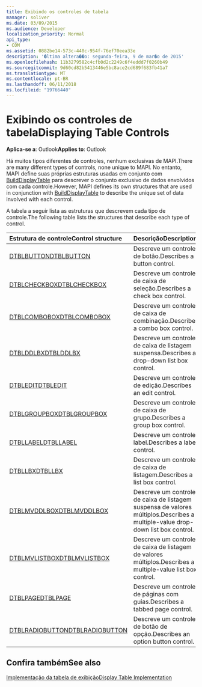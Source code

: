 ```yaml
---
title: Exibindo os controles de tabela
manager: soliver
ms.date: 03/09/2015
ms.audience: Developer
localization_priority: Normal
api_type:
- COM
ms.assetid: 0882be14-573c-440c-954f-76ef70eea33e
description: '�ltima altera��o: segunda-feira, 9 de mar�o de 2015'
ms.openlocfilehash: 11b3279582c4cfb0d2c2249c6f4eddd7f0260b49
ms.sourcegitcommit: 9d60cd82b5413446e5bc8ace2cd689f683fb41a7
ms.translationtype: MT
ms.contentlocale: pt-BR
ms.lasthandoff: 06/11/2018
ms.locfileid: "19766440"
---
```

# <a name="displaying-table-controls"></a><span data-ttu-id="8bedf-103">Exibindo os controles de tabela</span><span class="sxs-lookup"><span data-stu-id="8bedf-103">Displaying Table Controls</span></span>

  
  
<span data-ttu-id="8bedf-104">**Aplica-se a**: Outlook</span><span class="sxs-lookup"><span data-stu-id="8bedf-104">**Applies to**: Outlook</span></span> 
  
<span data-ttu-id="8bedf-105">Há muitos tipos diferentes de controles, nenhum exclusivas de MAPI.</span><span class="sxs-lookup"><span data-stu-id="8bedf-105">There are many different types of controls, none unique to MAPI.</span></span> <span data-ttu-id="8bedf-106">No entanto, MAPI define suas próprias estruturas usadas em conjunto com [BuildDisplayTable](builddisplaytable.md) para descrever o conjunto exclusivo de dados envolvidos com cada controle.</span><span class="sxs-lookup"><span data-stu-id="8bedf-106">However, MAPI defines its own structures that are used in conjunction with [BuildDisplayTable](builddisplaytable.md) to describe the unique set of data involved with each control.</span></span> 
  
<span data-ttu-id="8bedf-107">A tabela a seguir lista as estruturas que descrevem cada tipo de controle.</span><span class="sxs-lookup"><span data-stu-id="8bedf-107">The following table lists the structures that describe each type of control.</span></span> 
  
|<span data-ttu-id="8bedf-108">**Estrutura de controle**</span><span class="sxs-lookup"><span data-stu-id="8bedf-108">**Control structure**</span></span>|<span data-ttu-id="8bedf-109">**Descrição**</span><span class="sxs-lookup"><span data-stu-id="8bedf-109">**Description**</span></span>|
|:-----|:-----|
|[<span data-ttu-id="8bedf-110">DTBLBUTTON</span><span class="sxs-lookup"><span data-stu-id="8bedf-110">DTBLBUTTON</span></span>](dtblbutton.md) <br/> |<span data-ttu-id="8bedf-111">Descreve um controle de botão.</span><span class="sxs-lookup"><span data-stu-id="8bedf-111">Describes a button control.</span></span>  <br/> |
|[<span data-ttu-id="8bedf-112">DTBLCHECKBOX</span><span class="sxs-lookup"><span data-stu-id="8bedf-112">DTBLCHECKBOX</span></span>](dtblcheckbox.md) <br/> |<span data-ttu-id="8bedf-113">Descreve um controle de caixa de seleção.</span><span class="sxs-lookup"><span data-stu-id="8bedf-113">Describes a check box control.</span></span>  <br/> |
|[<span data-ttu-id="8bedf-114">DTBLCOMBOBOX</span><span class="sxs-lookup"><span data-stu-id="8bedf-114">DTBLCOMBOBOX</span></span>](dtblcombobox.md) <br/> |<span data-ttu-id="8bedf-115">Descreve um controle de caixa de combinação.</span><span class="sxs-lookup"><span data-stu-id="8bedf-115">Describes a combo box control.</span></span>  <br/> |
|[<span data-ttu-id="8bedf-116">DTBLDDLBX</span><span class="sxs-lookup"><span data-stu-id="8bedf-116">DTBLDDLBX</span></span>](dtblddlbx.md) <br/> |<span data-ttu-id="8bedf-117">Descreve um controle de caixa de listagem suspensa.</span><span class="sxs-lookup"><span data-stu-id="8bedf-117">Describes a drop-down list box control.</span></span>  <br/> |
|[<span data-ttu-id="8bedf-118">DTBLEDIT</span><span class="sxs-lookup"><span data-stu-id="8bedf-118">DTBLEDIT</span></span>](dtbledit.md) <br/> |<span data-ttu-id="8bedf-119">Descreve um controle de edição.</span><span class="sxs-lookup"><span data-stu-id="8bedf-119">Describes an edit control.</span></span>  <br/> |
|[<span data-ttu-id="8bedf-120">DTBLGROUPBOX</span><span class="sxs-lookup"><span data-stu-id="8bedf-120">DTBLGROUPBOX</span></span>](dtblgroupbox.md) <br/> |<span data-ttu-id="8bedf-121">Descreve um controle de caixa de grupo.</span><span class="sxs-lookup"><span data-stu-id="8bedf-121">Describes a group box control.</span></span>  <br/> |
|[<span data-ttu-id="8bedf-122">DTBLLABEL</span><span class="sxs-lookup"><span data-stu-id="8bedf-122">DTBLLABEL</span></span>](dtbllabel.md) <br/> |<span data-ttu-id="8bedf-123">Descreve um controle label.</span><span class="sxs-lookup"><span data-stu-id="8bedf-123">Describes a label control.</span></span>  <br/> |
|[<span data-ttu-id="8bedf-124">DTBLLBX</span><span class="sxs-lookup"><span data-stu-id="8bedf-124">DTBLLBX</span></span>](dtbllbx.md) <br/> |<span data-ttu-id="8bedf-125">Descreve um controle de caixa de listagem.</span><span class="sxs-lookup"><span data-stu-id="8bedf-125">Describes a list box control.</span></span>  <br/> |
|[<span data-ttu-id="8bedf-126">DTBLMVDDLBOX</span><span class="sxs-lookup"><span data-stu-id="8bedf-126">DTBLMVDDLBOX</span></span>](dtblmvddlbox.md) <br/> |<span data-ttu-id="8bedf-127">Descreve um controle de caixa de listagem suspensa de valores múltiplos.</span><span class="sxs-lookup"><span data-stu-id="8bedf-127">Describes a multiple-value drop-down list box control.</span></span>  <br/> |
|[<span data-ttu-id="8bedf-128">DTBLMVLISTBOX</span><span class="sxs-lookup"><span data-stu-id="8bedf-128">DTBLMVLISTBOX</span></span>](dtblmvlistbox.md) <br/> |<span data-ttu-id="8bedf-129">Descreve um controle de caixa de listagem de valores múltiplos.</span><span class="sxs-lookup"><span data-stu-id="8bedf-129">Describes a multiple-value list box control.</span></span>  <br/> |
|[<span data-ttu-id="8bedf-130">DTBLPAGE</span><span class="sxs-lookup"><span data-stu-id="8bedf-130">DTBLPAGE</span></span>](dtblpage.md) <br/> |<span data-ttu-id="8bedf-131">Descreve um controle de páginas com guias.</span><span class="sxs-lookup"><span data-stu-id="8bedf-131">Describes a tabbed page control.</span></span>  <br/> |
|[<span data-ttu-id="8bedf-132">DTBLRADIOBUTTON</span><span class="sxs-lookup"><span data-stu-id="8bedf-132">DTBLRADIOBUTTON</span></span>](dtblradiobutton.md) <br/> |<span data-ttu-id="8bedf-133">Descreve um controle de botão de opção.</span><span class="sxs-lookup"><span data-stu-id="8bedf-133">Describes an option button control.</span></span>  <br/> |
   
## <a name="see-also"></a><span data-ttu-id="8bedf-134">Confira também</span><span class="sxs-lookup"><span data-stu-id="8bedf-134">See also</span></span>



[<span data-ttu-id="8bedf-135">Implementação da tabela de exibição</span><span class="sxs-lookup"><span data-stu-id="8bedf-135">Display Table Implementation</span></span>](display-table-implementation.md)

